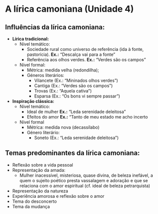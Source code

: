 # A lírica camoniana (Unidade 4)

## Influências da lírica camoniana:

* **Lírica tradicional:**
  * Nível temático:
    * Sociedade rural como universo de referência (ida à fonte, pastorícia). **Ex.:** “Descalça vai para a fonte”
    * Referência aos olhos verdes. **Ex.:** “Verdes são os campos”
  * Nível formal:
    * Métrica: medida velha (redondilha);
    * Géneros literários:
      * Vilancete (Ex.: “Mininados olhos verdes”)
      * Cantiga (Ex.: “Verdes são os campos”)
      * Trovas (Ex.: “Aquela cativa”)
      * Esparsa (Ex.: “Os bons vi sempre passar”)
* **Inspiração clássica:**
  * Nível temático:
    * Ideal de mulher **Ex.:** “Leda serenidade deleitosa”
    * Efeitos do amor **Ex.:** “Tanto de meu estado me acho incerto
  * Nível formal
    * Métrica: medida nova (decassílabo)
    * Género literário:
      * Soneto (Ex.: “Leda serenidade deleitosa”)

## Temas predominantes da lírica camoniana:

* Reflexão sobre a vida pessoal
* Representação da amada:
  * Mulher inacessível, misteriosa, quase divina, de beleza inefável, a quem o sujeito poético presta vassalagem e adoração e que se relaciona com o amor espiritual (cf. ideal de beleza petrarquista)
* Representação da natureza
* Experiência amorosa e reflexão sobre o amor
* Tema do desconcerto
* Tema da mudança
